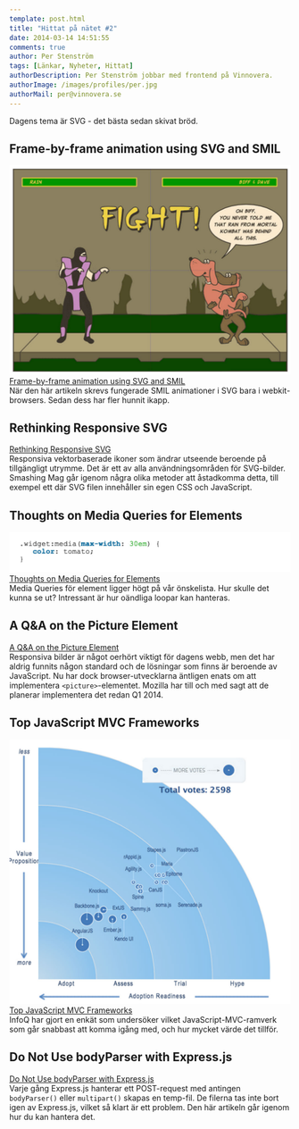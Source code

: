 ```yaml
---
template: post.html
title: "Hittat på nätet #2"
date: 2014-03-14 14:51:55 
comments: true
author: Per Stenström
tags: [Länkar, Nyheter, Hittat]
authorDescription: Per Stenström jobbar med frontend på Vinnovera.
authorImage: /images/profiles/per.jpg
authorMail: per@vinnovera.se
---
```

Dagens tema är SVG - det bästa sedan skivat bröd.
<!--more-->
## Frame-by-frame animation using SVG and SMIL
![Frame-by-frame animation using SVG and SMIL][03]
[Frame-by-frame animation using SVG and SMIL][4]<br>
När den här artikeln skrevs fungerade SMIL animationer i SVG bara i webkit-browsers. Sedan dess har fler hunnit ikapp.

## Rethinking Responsive SVG
[Rethinking Responsive SVG][2]<br>
Responsiva vektorbaserade ikoner som ändrar utseende beroende på tillgängligt utrymme. Det är ett av alla användningsområden för SVG-bilder. Smashing Mag går igenom några olika metoder att åstadkomma detta, till exempel ett där SVG filen innehåller sin egen CSS och JavaScript.

## Thoughts on Media Queries for Elements
![Thoughts on Media Queries for Elements][02]
[Thoughts on Media Queries for Elements][3]<br>
Media Queries för element ligger högt på vår önskelista. Hur skulle det kunna se ut? Intressant är hur oändliga loopar kan hanteras.

## A Q&A on the Picture Element
[A Q&A on the Picture Element][5]<br>
Responsiva bilder är något oerhört viktigt för dagens webb, men det har aldrig funnits någon standard och de lösningar som finns är beroende av JavaScript. Nu har dock browser-utvecklarna äntligen enats om att implementera `<picture>`-elementet. Mozilla har till och med sagt att de planerar implementera det redan Q1 2014.

## Top JavaScript MVC Frameworks
![Top JavaScript MVC Frameworks][01]
[Top JavaScript MVC Frameworks][1]<br>
InfoQ har gjort en enkät som undersöker vilket JavaScript-MVC-ramverk som går snabbast att komma igång med, och hur mycket värde det tillför.

## Do Not Use bodyParser with Express.js
[Do Not Use bodyParser with Express.js][0]<br>
Varje gång Express.js hanterar ett POST-request med antingen `bodyParser()` eller `multipart()` skapas en temp-fil. De filerna tas inte bort igen av Express.js, vilket så klart är ett problem. Den här artikeln går igenom hur du kan hantera det.

[0]: http://andrewkelley.me/post/do-not-use-bodyparser-with-express-js.html
[1]: http://www.infoq.com/research/top-javascript-mvc-frameworks
[2]: http://coding.smashingmagazine.com/2014/03/05/rethinking-responsive-svg/
[3]: http://www.jonathantneal.com/blog/thoughts-on-media-queries-for-elements/
[4]: http://www.joningram.co.uk/article/svg-smil-frame-animation/
[5]: http://alistapart.com/blog/post/picture-element-qa

[01]: /images/content/posts/hittat-pa-natet-number-2/topjsmvcframework.jpg
[02]: /images/content/posts/hittat-pa-natet-number-2/mediaqueryforelement.jpg
[03]: /images/content/posts/hittat-pa-natet-number-2/svgandsmil.jpg